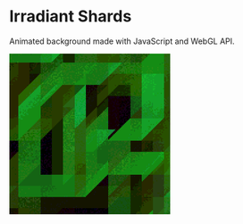 # Irradiant Shards
Animated background made with JavaScript and WebGL API.

![Irradiant Shards Preview](preview.gif)
